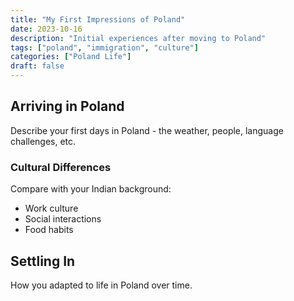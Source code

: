 ```yaml
---
title: "My First Impressions of Poland"
date: 2023-10-16
description: "Initial experiences after moving to Poland"
tags: ["poland", "immigration", "culture"]
categories: ["Poland Life"]
draft: false
---
```


## Arriving in Poland

Describe your first days in Poland - the weather, people, language challenges, etc.

### Cultural Differences

Compare with your Indian background:

- Work culture
- Social interactions
- Food habits

## Settling In

How you adapted to life in Poland over time.

